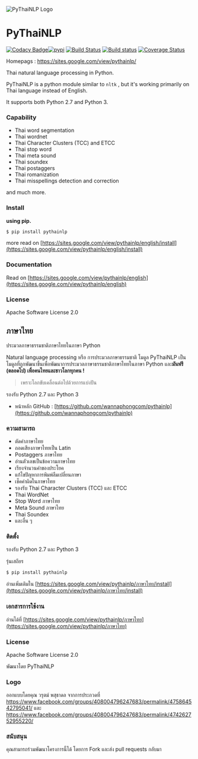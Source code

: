 ![PyThaiNLP Logo](https://avatars0.githubusercontent.com/u/32934255?s=200&v=4)

# PyThaiNLP

[![Codacy Badge](https://api.codacy.com/project/badge/Grade/cb946260c87a4cc5905ca608704406f7)](https://www.codacy.com/app/pythainlp/pythainlp_2?utm_source=github.com&amp;utm_medium=referral&amp;utm_content=PyThaiNLP/pythainlp&amp;utm_campaign=Badge_Grade)[![pypi](https://img.shields.io/pypi/v/pythainlp.svg)](https://pypi.python.org/pypi/pythainlp)
[![Build Status](https://travis-ci.org/PyThaiNLP/pythainlp.svg?branch=develop)](https://travis-ci.org/PyThaiNLP/pythainlp)
[![Build status](https://ci.appveyor.com/api/projects/status/9g3mfcwchi8em40x?svg=true)](https://ci.appveyor.com/project/wannaphongcom/pythainlp-9y1ch)
[![Coverage Status](https://coveralls.io/repos/github/PyThaiNLP/pythainlp/badge.svg?branch=dev)](https://coveralls.io/github/PyThaiNLP/pythainlp?branch=dev)

Homepags : https://sites.google.com/view/pythainlp/

Thai natural language processing in Python.

PyThaiNLP is a python module similar to `nltk` , but it's working primarily on
Thai language instead of English.

It supports both Python 2.7 and Python 3.

### Capability

- Thai word segmentation
- Thai wordnet
- Thai Character Clusters (TCC) and ETCC
- Thai stop word
- Thai meta sound
- Thai soundex
- Thai postaggers
- Thai romanization
- Thai misspellings detection and correction

and much more.

### Install

**using pip.**

```sh
$ pip install pythainlp
```

more read on [https://sites.google.com/view/pythainlp/english/install](https://sites.google.com/view/pythainlp/english/install)

### Documentation

Read on [https://sites.google.com/view/pythainlp/english](https://sites.google.com/view/pythainlp/english)

### License

Apache Software License 2.0

## ภาษาไทย

ประมวลภาษาธรรมชาติภาษาไทยในภาษา Python

Natural language processing หรือ การประมวลภาษาธรรมชาติ  โมดูล PyThaiNLP เป็นโมดูลที่ถูกพัฒนาขึ้นเพื่อพัฒนาการประมวลภาษาธรรมชาติภาษาไทยในภาษา Python และ**มันฟรี (ตลอดไป) เพื่อคนไทยและชาวโลกทุกคน !**

> เพราะโลกขับเคลื่อนต่อไปด้วยการแบ่งปัน

รองรับ Python 2.7 และ Python 3

  - หน้าหลัก GitHub :  [https://github.com/wannaphongcom/pythainlp](https://github.com/wannaphongcom/pythainlp)

### ความสามารถ
  - ตัดคำภาษาไทย
  - ถอดเสียงภาษาไทยเป็น Latin
  - Postaggers ภาษาไทย
  - อ่านตัวเลขเป็นข้อความภาษาไทย
  - เรียงจำนวนคำของประโยค
  - แก้ไขปัญหาการพิมพ์ลืมเปลี่ยนภาษา
  - เช็คคำผิดในภาษาไทย
  - รองรับ  Thai Character Clusters (TCC) และ ETCC
  - Thai WordNet
  - Stop Word ภาษาไทย
  - Meta Sound ภาษาไทย
  - Thai Soundex
  - และอื่น ๆ 

### ติดตั้ง

รองรับ Python 2.7 และ Python 3

รุ่นเสถียร

```sh
$ pip install pythainlp
```

อ่านเพิ่มเติมใน [https://sites.google.com/view/pythainlp/ภาษาไทย/install](https://sites.google.com/view/pythainlp/ภาษาไทย/install)


### เอกสารการใช้งาน

อ่านได้ที่  [https://sites.google.com/view/pythainlp/ภาษาไทย](https://sites.google.com/view/pythainlp/ภาษาไทย)

### License

Apache Software License 2.0

พัฒนาโดย PyThaiNLP

### Logo

ออกแบบโดยคุณ วรุตม์ พสุธาดล จากการประกวดที่ https://www.facebook.com/groups/408004796247683/permalink/475864542795041/ และ https://www.facebook.com/groups/408004796247683/permalink/474262752955220/

### สนับสนุน

คุณสามารถร่วมพัฒนาโครงการนี้ได้ โดยการ Fork และส่ง pull requests กลับมา
